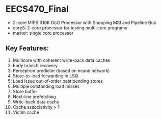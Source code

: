 # EECS470_Final
- 2-core MIPS R10K OoO Processor with Snooping MSI and Pipeline Bus
- coreS: 2-core processor for testing multi-core programs
- master: single core processor 
## Key Features:
1. Multicore with coherent write-back data caches
2. Early branch recovery 
3. Perceptron predictor (based on neural network)
4. Store-to-load forwarding in LSQ
5. Load issue out-of-order past pending stores
6. Multiple outstanding load misses
7. Store buffer
8. Next-line prefetching
9. Write-back data cache
10. Cache associativity > 1
11. Victim cache
